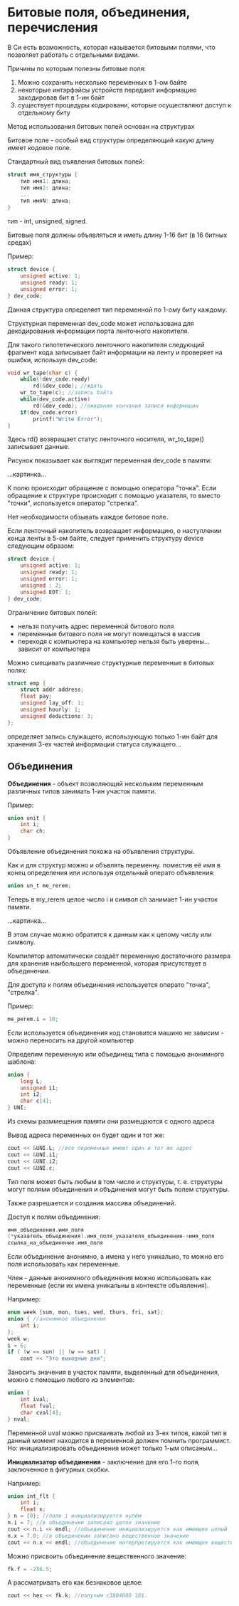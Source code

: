 <!--
# 2020-02-27_lecture.marktext
-->

# Битовые поля, объединения, перечисления

В Си есть возможность, которая называется битовыми полями, что позволяет работать с отдельными видами.

Причины по которым полезны битовые поля:

1) Можно сохранить несколько переменных в 1-ом байте
2) некоторые интэрфэйсы устройств передают информацию закодировав бит в 1-ин байт
3) существует процедуры кодировани, которые осуществляют доступ к отдельному биту

Метод использования битовых полей основан на структурах

Битовое поле - особый вид структуры определяющий какую длину имеет кодовое поле.

Стандартный вид оъявления битовых полей:

```c
struct имя_структуры {
    тип имя1: длина;
    тип имя2: длина;
    ...
    тип имяN: длина;
}
```

тип - int, unsigned, signed.

Битовые поля должны объявляться и иметь длину 1-16 бит (в 16 битных средах)

Пример:

```c
struct device {
    unsigned active: 1;
    unsigned ready: 1;
    unsigned error: 1;
} dev_code;
```

Данная структура определяет тип переменной по 1-ому биту каждому.

Структурная переменная dev_code может использована для декодирования информации порта ленточного накопителя.

Для такого гипотетического ленточного накопителя следующий фрагмент кода записывает байт информации на ленту и проверяет на ошибки, используя dev_code:

```c
void wr_tape(char c) {
    while(!dev_code.ready)
        rd(&dev_code); //ждать
    wr_to_tape(c); //запись байта
    while(dev_code.active)
        rd(&dev_code); //ожидание кончания записи информации
    if(dev_code.error)
        printf("Write Error");
}
```

Здесь rd() возвращает статус ленточного носителя, wr_to_tape() записывает данные.

Рисунок показывает как выглядит переменная dev_code в памяти:

...картинка...

К полю происходит обращение с помощью оператора "точка". Если обращение к структуре происходит с помощью указателя, то вместо "точки", используется оператор "стрелка".

Нет необходимости обзывать каждое битовое поле.

Если ленточный накопитель возвращает информацию, о наступлении конца ленты в 5-ом байте, следует применить структуру device следующим образом:

```c
struct device {
    unsigned active: 1;
    unsigned ready: 1;
    unsigned error: 1;
    unsigned : 2;
    unsigned EOT: 1;
} dev_code;
```

Ограничение битовых полей:

- нельзя получить адрес переменной битового поля
- переменные битового поля не могут помещаться в массив
- переходя с компьютера на компьютер нельзя быть уверены... зависит от компьютера

Можно смещивать различные структурные переменные в битовых полях:

```c
struct emp {
    struct addr address;
    float pay;
    unsigned lay_off: 1;
    unsigned hourly: 1;
    unsigned deductions: 3;
};
```

определяет запись служащего, использующую только 1-ин байт для хранения 3-ех частей информации статуса служащего...

## Объединения

**Объединения** - объект позволяющий нескольким переменным различных типов занимать 1-ин участок памяти.

Пример:

```c
union unit {
    int i;
    char ch;
}
```

Объявление объединения похожа на объявления структуры.

Как и для структур можно и объвлять переменну. поместив её имя в конец определения или используя отдельный операто объявления:

```c
union un_t me_rerem;
```

Теперь в my_rerem целое число i и символ ch занимает 1-ин участок памяти.

...картинка...

В этом случае можно обратится к данным как к целому числу или символу.

Компилятор автоматически создаёт переменную достаточного размера для хранения наибольшего переменной, которая присутствует в объединении.

Для доступа к полям объединения используется операто "точка", "стрелка".

Пример:

```c
me_perem.i = 10;
```

Если используется объединения код становится машино не зависим - можно переносить на другой компьютер

Определим переменную или объединещ типа с помощью анонимного шаблона:

```c
union {
    long L;
    unsigned i1;
    int i2;
    char c[4];
} UNI;
```

Из схемы разммещения памяти они размещаются с одного адреса

Вывод адреса переменных он будет один и тот же:

```cpp
cout << &UNI.L; //все переменные имеют один и тот же адрес
cout << &UNI.i1;
cout << &UNI.i2;
cout << &UNI.c;
```

Тип поля может быть любым в том числе и структуры, т. е. структуры могут полями объединения и объдинения могут быть полем структуры.

Также разрешается и создания массива объединений.

Доступ к полям объединения:

```c
имя_объединения.имя_поля
(*указатель_объединения).имя_поля_указателя_объединение->имя_поля
ссылка_на_объединение.имя_поля
```

Если объединение анонимно, а имена у него уникально, то можно его поля использовать как переменные.

Член - данные анонимного объединения можно использовать как переменные (если их имена уникальны в контексте объявления).

Например:

```cpp
enum week {sum, mon, tues, wed, thurs, fri, sat};
union { //анонимное объединение
    int i;
};
week w;
i = 6;
if ( (w == sun) || (w == sat) )
    cout << "Это выходные дни";
```

Заносить значения в участок памяти, выделенный для объединения, можно с помощью любого из элементов:

```c
union {
    int ival;
    float fval;
    char cval[4];
} nval;
```

Переменной uval можно присваивать любой из 3-ех типов, какой тип в данный момент находится в переменной должен помнить программист. Но: инициализировать объединения может только 1-ым описаным...

**Инициализатор объединения** - заключение для его 1-го поля, заключенное в фигурных скобки.

Например:

```c
union int_flt {
    int i;
    float x;
} n = {0}; //поле i инициализируется нулём
n.i = 7; //в объединении записано целое значение
cout << n.i << endl; //объединение инициализируется как имеющее целый тип
n.x = 7.0; //в объединении записано вещественное значение
cout << n.x << endl; //объединение интерпретируется как имеющее вещественный тип.
```

Можно присвоить объединение вещественного значение:

```c
fk.f = -256.5;
```

А рассматривать его как безнаковое целое:

```c
cout << hex << fk.k; //получим с3804000 16$.
```

